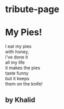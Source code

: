 # tribute-page

<html>
    <head>
        <title>Spin-off of "Challenge: Write a Poem" BY KHALID</title>
        <meta charset="utf-8">
    </head>
    <body>
    <h1>My Pies!</h1>
    <P>
    I eat my pies<br>
    with honey,<br>
    i've done it<br>
    all my life<br>
    it makes the pies<br>
    taste funny<br>
    but it keeps<br>
    them on the knife!<br>
    </p>
    </body>
    <h2>by Khalid</h2>
</html>
